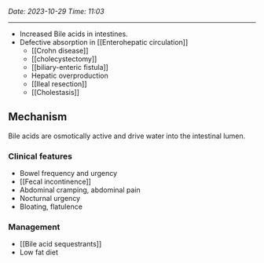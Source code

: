 *Date: 2023-10-29*
*Time: 11:03* 

---
- Increased Bile acids in intestines.
- Defective absorption in [[Enterohepatic circulation]]
	- [[Crohn disease]]
	- [[cholecystectomy]]
	- [[biliary-enteric fistula]]
	- Hepatic overproduction
	- [[Ileal resection]] 
	- [[Cholestasis]] 

## Mechanism
Bile acids are osmotically active and drive water into the intestinal lumen. 

### Clinical features
- Bowel frequency and urgency
- [[Fecal incontinence]]
- Abdominal cramping, abdominal pain
- Nocturnal urgency
- Bloating, flatulence

### Management
- [[Bile acid sequestrants]]
- Low fat diet 






